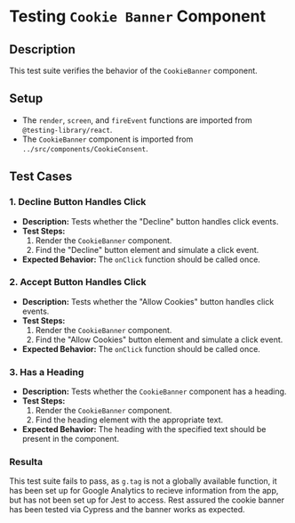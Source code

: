 # Testing `Cookie Banner` Component

## Description
This test suite verifies the behavior of the `CookieBanner` component.

## Setup
- The `render`, `screen`, and `fireEvent` functions are imported from `@testing-library/react`.
- The `CookieBanner` component is imported from `../src/components/CookieConsent`.

## Test Cases

### 1. Decline Button Handles Click
- **Description:** Tests whether the "Decline" button handles click events.
- **Test Steps:**
  1. Render the `CookieBanner` component.
  2. Find the "Decline" button element and simulate a click event.
- **Expected Behavior:** The `onClick` function should be called once.

### 2. Accept Button Handles Click
- **Description:** Tests whether the "Allow Cookies" button handles click events.
- **Test Steps:**
  1. Render the `CookieBanner` component.
  2. Find the "Allow Cookies" button element and simulate a click event.
- **Expected Behavior:** The `onClick` function should be called once.

### 3. Has a Heading
- **Description:** Tests whether the `CookieBanner` component has a heading.
- **Test Steps:**
  1. Render the `CookieBanner` component.
  2. Find the heading element with the appropriate text.
- **Expected Behavior:** The heading with the specified text should be present in the component.

### Resulta

This test suite fails to pass, as `g.tag` is not a globally available function, it has been set up for Google Analytics to recieve information from the app, but has not been set up for Jest to access. Rest assured the cookie banner has been tested via Cypress and the banner works as expected. 